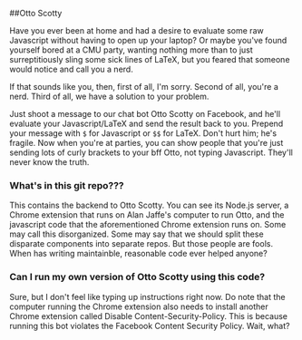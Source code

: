 ##Otto Scotty

Have you ever been at home and had a desire to evaluate some raw Javascript
without having to open up your laptop? Or maybe you've found yourself bored at a
CMU party, wanting nothing more than to just surreptitiously sling some sick
lines of LaTeX, but you feared that someone would notice and call you a
nerd.

If that sounds like you, then, first of all, I'm sorry. Second of all, you're a
nerd. Third of all, we have a solution to your problem.

Just shoot a message to our chat bot Otto Scotty on Facebook, and he'll evaluate
your Javascript/LaTeX and send the result back to you. Prepend your message with
`$` for Javascript or `$$` for LaTeX. Don't hurt him; he's fragile.  Now when
you're at parties, you can show people that you're just sending lots of curly
brackets to your bff Otto, not typing Javascript. They'll never know the truth.

### What's in this git repo???
This contains the backend to Otto Scotty. You can see its Node.js server, a
Chrome extension that runs on Alan Jaffe's computer to run Otto, and the
javascript code that the aforementioned Chrome extension runs on. Some may call
this disorganized. Some may say that we should split these disparate components
into separate repos. But those people are fools. When has writing maintainble,
reasonable code ever helped anyone?

### Can I run my own version of Otto Scotty using this code?
Sure, but I don't feel like typing up instructions right now. Do note that the
computer running the Chrome extension also needs to install another Chrome
extension called Disable Content-Security-Policy. This is because running this bot
violates the Facebook Content Security Policy. Wait, what?
